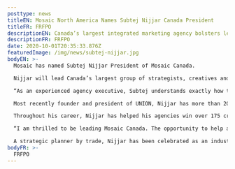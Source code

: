 ```yaml
---
posttype: news
titleEN: Mosaic North America Names Subtej Nijjar Canada President
titleFR: FRFPO
descriptionEN: Canada’s largest integrated marketing agency bolsters leadership team with addition of accomplished strategist and digital expert.
descriptionFR: FRFPO
date: 2020-10-01T20:35:33.876Z
featuredImage: /img/news/subtej-nijjar.jpg
bodyEN: >-
  Mosaic has named Subtej Nijjar President of Mosaic Canada.

  Nijjar will lead Canada’s largest group of strategists, creatives and client service teams in building brands through creative integrated marketing programs. Additionally, he will play a key role in agency leadership, operations and new business development. His hiring ushers in a new era for the agency, in which it will further integrate its business, providing end-to-end marketing solutions for clients.

  “As an experienced agency executive, Subtej understands exactly how to harness continued success and turn it into business growth. We are delighted to have him join Mosaic and bring his innovative, forward-looking vision to our team in Canada,” says Stephen Kremser, Chief Operating Officer over Marketing, Foodservice & European Divisions and Head of Mosaic North America, to whom Nijjar will report.

  Most recently founder and president of UNION, Nijjar has more than 20 years of strategic and digital planning experience on some of the world’s most recognizable brands, including Domino’s, IKEA, Under Armor, Best Buy, Molson Coors, Unilever, Kraft and American Express. His career has spanned both agency and brand side, having worked at global agencies like CP+B and Ogilvy, as well as Microsoft.

  Throughout his career, Nijjar has helped his agencies win over 175 creative awards and honours, including multiple Cannes Lions, One Show Pencils and a Grand Effie. He has also served as a judge for Effie Canada, the Marketing Awards, and Media Innovation Awards.

  “I am thrilled to be leading Mosaic Canada. The opportunity to help an organization that is the size and scale of Mosaic grow and progress into a new decade is tremendously exciting. This past year has shaped how the marketing industry operates and innovates, so I am beyond excited to help define the vision for the future of the agency,” says Nijjar.

  A strategic planner by trade, Nijjar has been celebrated as an industry visionary from the beginning of his career. He was recognized as one of Marketing Magazine’s “Ones to Watch,” celebrating Canada’s brightest minds under the age of 30.
bodyFR: >-
  FRFPO
---
```


